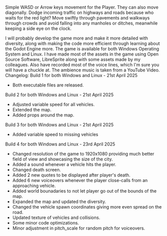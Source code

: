 Simple WASD or Arrow keys movement for the Player. They can also move diagonally. Dodge incoming traffic on highways and roads because who waits for the red light? Move swiftly through pavements and walkways through crowds and avoid falling into any manholes or ditches, meanwhile keeping a side eye on the clock.

I will probably develop the game more and make it more detailed with diversity, along with making the code more efficient through learning about the Godot Engine more. The game is available for both Windows Operating System and Linux. I have made most of the assets in the game using Open Source Software, LibreSprite along with some assets made by my colleagues. Also have recorded most of the voice lines, which I'm sure you will have a chuckle at. The ambience music is taken from a YouTube Video.
Changelog:
Build 1 for both Windows and Linux - 21st April 2025
- Both executable files are released.

Build 2 for both Windows and Linux - 21st April 2025
- Adjusted variable speed for all vehicles.
- Extended the map.
- Added props around the map.

Build 3 for both Windows and Linux - 21st April 2025
- Added variable speed to missing vehicles

Build 4 for both Windows and Linux - 23rd April 2025
- Changed resolution of the game to 1920x1080 providing much better field of view and showcasing the size of the city.
- Added a sound whenever a vehicle hits the player.
- Changed death screen.
- Added 2 new quotes to be displayed after player's death.
- Added 6 new voiceovers whenever the player close-calls from an approaching vehicle.
- Added world bounadaries to not let player go out of the bounds of the map.
- Expanded the map and updated the diversity.
- Changed the vehicle spawn coordinates giving more even spread on the road.
- Updated texture of vehicles and collisions.
- Some minor code optimizations.
- Minor adjustment in pitch_scale for random pitch for voiceovers.
